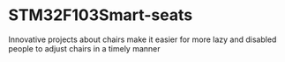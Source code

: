 # STM32F103Smart-seats
Innovative projects about chairs make it easier for more lazy and disabled people to adjust chairs in a timely manner
